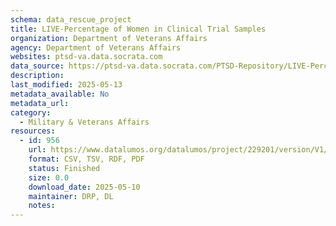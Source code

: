 ```yaml
---
schema: data_rescue_project 
title: LIVE-Percentage of Women in Clinical Trial Samples
organization: Department of Veterans Affairs
agency: Department of Veterans Affairs
websites: ptsd-va.data.socrata.com
data_source: https://ptsd-va.data.socrata.com/PTSD-Repository/LIVE-Percentage-of-Women-in-Clinical-Trial-Samples/e5xx-xqq5
description: 
last_modified: 2025-05-13
metadata_available: No
metadata_url: 
category:
  - Military & Veterans Affairs 
resources:
  - id: 956
    url: https://www.datalumos.org/datalumos/project/229201/version/V1/view
    format: CSV, TSV, RDF, PDF
    status: Finished
    size: 0.0
    download_date: 2025-05-10
    maintainer: DRP, DL
    notes: 
---
```

